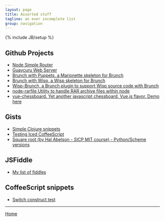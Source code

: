 ```yaml
---
layout: page
title: Assorted stuff
tagline: an ever incomplete list
group: navigation
---
```

{% include JB/setup %}

    
## Github Projects
* [Node Simple Router](http://sandy98.github.com/node-simple-router)
* [Guaycuru Web Server](https://github.com/sandy98/guaycuru)
* [Brunch with Puppets, a Marionette skeleton for Brunch](https://github.com/sandy98/brunch-with-puppets)
* [Brunch with Wisp, a Wisp skeleton for Brunch](https://github.com/sandy98/brunch-with-wisp)
* [Wisp-Brunch, a Brunch plugin to support Wisp source code with Brunch](https://github.com/sandy98/wisp-brunch)
* [node-rarfile Utility to handle RAR archive files within node](https://github.com/sandy98/node-rarfile)
* [vue-chessboard. Yet another javascript chessboard, Vue.js flavor.   ](https://github.com/sandy98/vue-chessboard)
  [Demo here](https://sandy98.github.com/public/vue-chessboard) 


## Gists
<ul class="linkss-ul">
    <li><a target="_blank" href="https://gist.github.com/989424">Simple Clojure snippets</a></li>
    <li><a target="_blank" href="https://gist.github.com/2514318">Testing Iced CoffeeScript</a></li>
    <li><a target="_blank" href="https://gist.github.com/2575074">Square root (by Hal Abelson - SICP MIT course) - Python/Scheme versions</a></li>
</ul>


## JSFiddle
* [My list of fiddles](http://jsfiddle.net/user/sandy98/fiddles/)

## CoffeeScript snippets
* [Switch construct test](http://coffeescript.org/#try:is_zero_or_less%20%3D%20%28n%29%20-%3E%0A%20%20return%200%20unless%20n%20%3E%200%0A%20%20n%0A%0Aeval_a%20%3D%20%28a%29%20-%3E%20%0A%20%20switch%20is_zero_or_less%20a%0A%20%20%20%20when%20%200%0A%20%20%20%20%20alert%20%22%23{a}%20is%20far%20too%20low!%22%0A%20%20%20%20when%201%2C%202%0A%20%20%20%20%20%20alert%20%22%23{a}%20is%20low%22%0A%20%20%20%20when%203%2C%204%0A%20%20%20%20%20%20alert%20%22%23{a}%20is%20so%2C%20so%22%0A%20%20%20%20else%0A%20%20%20%20%20%20alert%20%22%23{a}%20is%20high!%22%0A%20%20%20%20%0Aeval_a%28n%29%20for%20n%20in%20[-1..5])

<hr/>

[Home](/)
